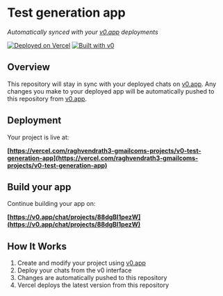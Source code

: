 # Test generation app

*Automatically synced with your [v0.app](https://v0.app) deployments*

[![Deployed on Vercel](https://img.shields.io/badge/Deployed%20on-Vercel-black?style=for-the-badge&logo=vercel)](https://vercel.com/raghvendrath3-gmailcoms-projects/v0-test-generation-app)
[![Built with v0](https://img.shields.io/badge/Built%20with-v0.app-black?style=for-the-badge)](https://v0.app/chat/projects/88dgBI1pezW)

## Overview

This repository will stay in sync with your deployed chats on [v0.app](https://v0.app).
Any changes you make to your deployed app will be automatically pushed to this repository from [v0.app](https://v0.app).

## Deployment

Your project is live at:

**[https://vercel.com/raghvendrath3-gmailcoms-projects/v0-test-generation-app](https://vercel.com/raghvendrath3-gmailcoms-projects/v0-test-generation-app)**

## Build your app

Continue building your app on:

**[https://v0.app/chat/projects/88dgBI1pezW](https://v0.app/chat/projects/88dgBI1pezW)**

## How It Works

1. Create and modify your project using [v0.app](https://v0.app)
2. Deploy your chats from the v0 interface
3. Changes are automatically pushed to this repository
4. Vercel deploys the latest version from this repository